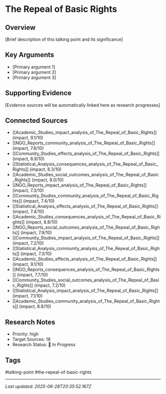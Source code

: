 # The Repeal of Basic Rights

## Overview
[Brief description of this talking point and its significance]

## Key Arguments
- [Primary argument 1]
- [Primary argument 2]
- [Primary argument 3]

## Supporting Evidence
[Evidence sources will be automatically linked here as research progresses]

## Connected Sources
- [[Academic_Studies_impact_analysis_of_The_Repeal_of_Basic_Rights]] (impact, 9.1/10)
- [[NGO_Reports_community_analysis_of_The_Repeal_of_Basic_Rights]] (impact, 7.8/10)
- [[Community_Studies_effects_analysis_of_The_Repeal_of_Basic_Rights]] (impact, 6.9/10)
- [[Statistical_Analysis_consequences_analysis_of_The_Repeal_of_Basic_Rights]] (impact, 6.3/10)
- [[Academic_Studies_social_outcomes_analysis_of_The_Repeal_of_Basic_Rights]] (impact, 8.0/10)
- [[NGO_Reports_impact_analysis_of_The_Repeal_of_Basic_Rights]] (impact, 7.3/10)
- [[Community_Studies_community_analysis_of_The_Repeal_of_Basic_Rights]] (impact, 7.4/10)
- [[Statistical_Analysis_effects_analysis_of_The_Repeal_of_Basic_Rights]] (impact, 7.4/10)
- [[Academic_Studies_consequences_analysis_of_The_Repeal_of_Basic_Rights]] (impact, 8.8/10)
- [[NGO_Reports_social_outcomes_analysis_of_The_Repeal_of_Basic_Rights]] (impact, 7.9/10)
- [[Community_Studies_impact_analysis_of_The_Repeal_of_Basic_Rights]] (impact, 7.2/10)
- [[Statistical_Analysis_community_analysis_of_The_Repeal_of_Basic_Rights]] (impact, 7.3/10)
- [[Academic_Studies_effects_analysis_of_The_Repeal_of_Basic_Rights]] (impact, 9.1/10)
- [[NGO_Reports_consequences_analysis_of_The_Repeal_of_Basic_Rights]] (impact, 7.7/10)
- [[Community_Studies_social_outcomes_analysis_of_The_Repeal_of_Basic_Rights]] (impact, 7.2/10)
- [[Statistical_Analysis_impact_analysis_of_The_Repeal_of_Basic_Rights]] (impact, 7.1/10)
- [[Academic_Studies_community_analysis_of_The_Repeal_of_Basic_Rights]] (impact, 8.8/10)
<!-- Sources will be auto-linked by research agents -->

## Research Notes
- Priority: high
- Target Sources: 18
- Research Status: 🔄 In Progress

## Tags
#talking-point #the-repeal-of-basic-rights

---
*Last updated: 2025-06-28T20:35:52.167Z*
